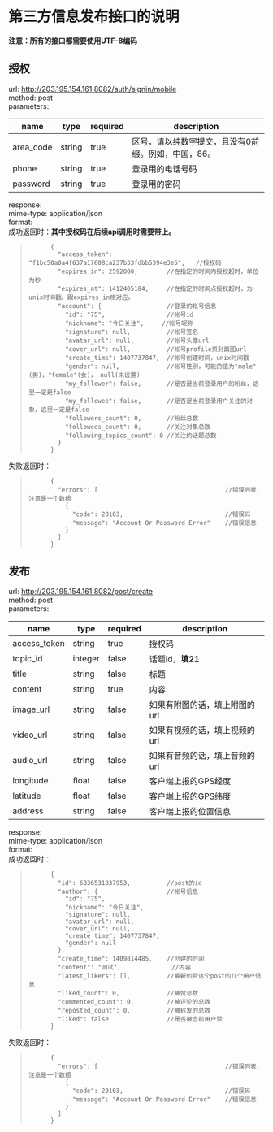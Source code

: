 # 第三方信息发布接口的说明 #

**注意：所有的接口都需要使用UTF-8编码**

## 授权

url: http://203.195.154.161:8082/auth/signin/mobile  
method: post  
parameters:  

name     | type | required | description
-------- | ---- | -------- | -----------
area_code|string| true     | 区号，请以纯数字提交，且没有0前缀。例如，中国，86。
phone    |string| true     | 登录用的电话号码
password |string| true     | 登录用的密码

response:  
	mime-type: application/json  
	format:  
成功返回时：**其中授权码在后续api调用时需要带上。**
>			{
>			  "access_token": "f1bc50a0a4f637a17608ca237b33fdbb5394e3e5",	//授权码
>			  "expires_in": 2592000,		//在指定的时间内授权超时，单位为秒
>			  "expires_at": 1412405184,		//在指定的时间点授权超时，为unix时间戳。跟expires_in相对应。
>			  "account": {					//登录的帐号信息
>			    "id": "75",					//帐号id
>			    "nickname": "今日关注",		//帐号昵称
>			    "signature": null,			//帐号签名
>			    "avatar_url": null,			//帐号头像url
>			    "cover_url": null,			//帐号profile页封面图url
>			    "create_time": 1407737847,	//帐号创建时间，unix时间戳
>			    "gender": null,				//帐号性别，可能的值为"male"(男)，"female"(女)， null(未设置)
>			    "my_follower": false,		//是否是当前登录用户的粉丝，这里一定是false
>			    "my_followee": false,		//是否是当前登录用户关注的对象，这里一定是false
>			    "followers_count": 0,		//粉丝总数
>			    "followees_count": 0,		//关注对象总数
>			    "following_topics_count": 0 //关注的话题总数
>			  }
>			}
  
失败返回时：  
>			{
>			  "errors": [									//错误列表，注意是一个数组
>			    {
>			      "code": 20103,							//错误码
>			      "message": "Account Or Password Error"	//错误信息
>			    }
>			  ]
>			}

## 发布

url: http://203.195.154.161:8082/post/create  
method: post  
parameters:  

name         | type    | required | description
------------ | ------- | -------- | -----------
access_token | string  | true     | 授权码
topic_id     | integer | false    | 话题id，**填21**
title        | string  | false    | 标题
content      | string  | true     | 内容
image_url    | string  | false    | 如果有附图的话，填上附图的url
video_url    | string  | false    | 如果有视频的话，填上视频的url
audio_url    | string  | false    | 如果有音频的话，填上音频的url
longitude    | float   | false    | 客户端上报的GPS经度
latitude     | float   | false    | 客户端上报的GPS纬度
address      | string  | false    | 客户端上报的位置信息

response:  
	mime-type: application/json  
	format:  
成功返回时：
>			{
>			  "id": 6036531837953,			//post的id
>			  "author": {					//帐号信息
>			    "id": "75",
>			    "nickname": "今日关注",
>			    "signature": null,
>			    "avatar_url": null,
>			    "cover_url": null,
>			    "create_time": 1407737847,
>			    "gender": null
>			  },
>			  "create_time": 1409814485,	//创建的时间
>			  "content": "测试",				//内容
>			  "latest_likers": [],			//最新的赞这个post的几个用户信息
>			  "liked_count": 0,				//被赞总数
>			  "commented_count": 0,			//被评论的总数
>			  "reposted_count": 0,			//被转发的总数
>			  "liked": false				//是否被当前用户赞
>			}

失败返回时：
>			{
>			  "errors": [									//错误列表，注意是一个数组
>			    {
>			      "code": 20103,							//错误码
>			      "message": "Account Or Password Error"	//错误信息
>			    }
>			  ]
>			}


